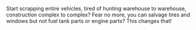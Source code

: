 Start scrapping entire vehicles, tired of hunting warehouse to warehouse, construction complex to complex? Fear no more, you can salvage tires and windows but not fuel tank parts or engine parts? This changes that!
